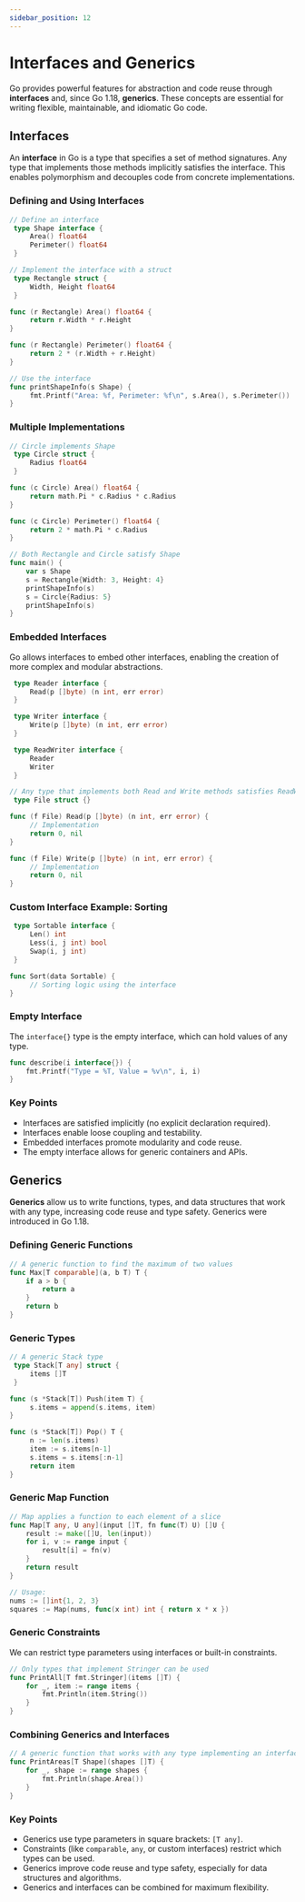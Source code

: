 ```yaml
---
sidebar_position: 12
---
```


# Interfaces and Generics

<!-- markdownlint-disable MD024 -->

Go provides powerful features for abstraction and code reuse through **interfaces** and, since Go 1.18, **generics**. These concepts are essential for writing flexible, maintainable, and idiomatic Go code.

## Interfaces

An **interface** in Go is a type that specifies a set of method signatures. Any type that implements those methods implicitly satisfies the interface. This enables polymorphism and decouples code from concrete implementations.

### Defining and Using Interfaces

```go
// Define an interface
 type Shape interface {
     Area() float64
     Perimeter() float64
 }

// Implement the interface with a struct
 type Rectangle struct {
     Width, Height float64
 }

func (r Rectangle) Area() float64 {
     return r.Width * r.Height
}

func (r Rectangle) Perimeter() float64 {
     return 2 * (r.Width + r.Height)
}

// Use the interface
func printShapeInfo(s Shape) {
     fmt.Printf("Area: %f, Perimeter: %f\n", s.Area(), s.Perimeter())
}
```

### Multiple Implementations

```go
// Circle implements Shape
 type Circle struct {
     Radius float64
 }

func (c Circle) Area() float64 {
     return math.Pi * c.Radius * c.Radius
}

func (c Circle) Perimeter() float64 {
     return 2 * math.Pi * c.Radius
}

// Both Rectangle and Circle satisfy Shape
func main() {
    var s Shape
    s = Rectangle{Width: 3, Height: 4}
    printShapeInfo(s)
    s = Circle{Radius: 5}
    printShapeInfo(s)
}
```

### Embedded Interfaces

Go allows interfaces to embed other interfaces, enabling the creation of more complex and modular abstractions.

```go
 type Reader interface {
     Read(p []byte) (n int, err error)
 }

 type Writer interface {
     Write(p []byte) (n int, err error)
 }

 type ReadWriter interface {
     Reader
     Writer
 }

// Any type that implements both Read and Write methods satisfies ReadWriter
 type File struct {}

func (f File) Read(p []byte) (n int, err error) {
     // Implementation
     return 0, nil
}

func (f File) Write(p []byte) (n int, err error) {
     // Implementation
     return 0, nil
}
```

### Custom Interface Example: Sorting

```go
 type Sortable interface {
     Len() int
     Less(i, j int) bool
     Swap(i, j int)
 }

func Sort(data Sortable) {
     // Sorting logic using the interface
}
```

### Empty Interface

The `interface{}` type is the empty interface, which can hold values of any type.

```go
func describe(i interface{}) {
    fmt.Printf("Type = %T, Value = %v\n", i, i)
}
```

### Key Points

- Interfaces are satisfied implicitly (no explicit declaration required).
- Interfaces enable loose coupling and testability.
- Embedded interfaces promote modularity and code reuse.
- The empty interface allows for generic containers and APIs.

## Generics

**Generics** allow us to write functions, types, and data structures that work with any type, increasing code reuse and type safety. Generics were introduced in Go 1.18.

### Defining Generic Functions

```go
// A generic function to find the maximum of two values
func Max[T comparable](a, b T) T {
    if a > b {
        return a
    }
    return b
}
```

### Generic Types

```go
// A generic Stack type
 type Stack[T any] struct {
     items []T
 }

func (s *Stack[T]) Push(item T) {
     s.items = append(s.items, item)
}

func (s *Stack[T]) Pop() T {
     n := len(s.items)
     item := s.items[n-1]
     s.items = s.items[:n-1]
     return item
}
```

### Generic Map Function

```go
// Map applies a function to each element of a slice
func Map[T any, U any](input []T, fn func(T) U) []U {
    result := make([]U, len(input))
    for i, v := range input {
        result[i] = fn(v)
    }
    return result
}

// Usage:
nums := []int{1, 2, 3}
squares := Map(nums, func(x int) int { return x * x })
```

### Generic Constraints

We can restrict type parameters using interfaces or built-in constraints.

```go
// Only types that implement Stringer can be used
func PrintAll[T fmt.Stringer](items []T) {
    for _, item := range items {
        fmt.Println(item.String())
    }
}
```

### Combining Generics and Interfaces

```go
// A generic function that works with any type implementing an interface
func PrintAreas[T Shape](shapes []T) {
    for _, shape := range shapes {
        fmt.Println(shape.Area())
    }
}
```

### Key Points

- Generics use type parameters in square brackets: `[T any]`.
- Constraints (like `comparable`, `any`, or custom interfaces) restrict which types can be used.
- Generics improve code reuse and type safety, especially for data structures and algorithms.
- Generics and interfaces can be combined for maximum flexibility.
